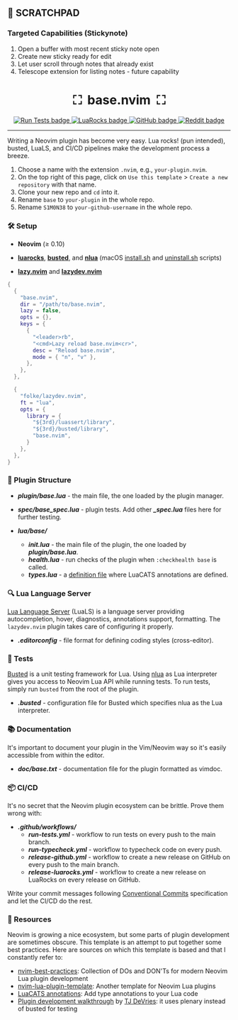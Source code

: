 ## 󱍓 SCRATCHPAD

### Targeted Capabilities (Stickynote) 

1. Open a buffer with most recent sticky note open
1. Create new sticky ready for edit
1. Let user scroll through notes that already exist
1. Telescope extension for listing notes - future capability


<h1 align="center">⛶&nbsp;&nbsp;base.nvim&nbsp;&nbsp;⛶ </h1>

<p align="center">
  <a href="https://github.com/S1M0N38/base.nvim/actions/workflows/run-tests.yml">
    <img alt="Run Tests badge" src="https://img.shields.io/github/actions/workflow/status/S1M0N38/base.nvim/run-tests.yml?style=for-the-badge&label=Tests"/>
  </a>
  <a href="https://luarocks.org/modules/S1M0N38/base.nvim">
    <img alt="LuaRocks badge" src="https://img.shields.io/luarocks/v/S1M0N38/base.nvim?style=for-the-badge&color=5d2fbf"/>
  </a>
  <a href="https://github.com/S1M0N38/base.nvim/releases">
    <img alt="GitHub badge" src="https://img.shields.io/github/v/release/S1M0N38/base.nvim?style=for-the-badge&label=GitHub"/>
  </a>
  <a href="https://www.reddit.com/r/neovim/comments/195q8ai/template_for_writing_neovim_plugin/">
    <img alt="Reddit badge" src="https://img.shields.io/badge/post-reddit?style=for-the-badge&label=Reddit&color=FF5700"/>
  </a>
</p>

______________________________________________________________________

Writing a Neovim plugin has become very easy. Lua rocks! (pun intended), busted, LuaLS, and CI/CD pipelines make the development process a breeze.

1. Choose a name with the extension `.nvim`, e.g., `your-plugin.nvim`.
1. On the top right of this page, click on `Use this template` > `Create a new repository` with that name.
1. Clone your new repo and `cd` into it.
1. Rename `base` to `your-plugin` in the whole repo.
1. Rename `S1M0N38` to `your-github-username` in the whole repo.

### 🛠️ Setup

- **Neovim** (≥ 0.10)

- **[luarocks](https://luarocks.org/)**, **[busted](https://lunarmodules.github.io/busted/)**, and **[nlua](https://github.com/mfussenegger/nlua)** (macOS [install.sh](https://gist.githubusercontent.com/S1M0N38/44c573db63864bcd1dc0bfc73359fec9/raw/d92e3b3e5f3da1c8557e93250e6e8a7de0f7d09a/install-lua-luarocks-on-macos.sh) and [uninstall.sh](https://gist.githubusercontent.com/S1M0N38/44c573db63864bcd1dc0bfc73359fec9/raw/d92e3b3e5f3da1c8557e93250e6e8a7de0f7d09a/uninstall-lua-luarocks-on-macos.sh) scripts)

- **[lazy.nvim](https://github.com/folke/lazy.nvim)** and **[lazydev.nvim](https://github.com/folke/lazydev.nvim)**

```lua
{
  {
    "base.nvim",
    dir = "/path/to/base.nvim",
    lazy = false,
    opts = {},
    keys = {
      {
        "<leader>rb",
        "<cmd>Lazy reload base.nvim<cr>",
        desc = "Reload base.nvim",
        mode = { "n", "v" },
      },
    },
  },

  {
    "folke/lazydev.nvim",
    ft = "lua",
    opts = {
      library = {
        "${3rd}/luassert/library",
        "${3rd}/busted/library",
        "base.nvim",
      }
    },
  },
}
```

### 📁 Plugin Structure

- ***plugin/base.lua*** - the main file, the one loaded by the plugin manager.

- ***spec/base_spec.lua*** - plugin tests. Add other ***\_spec.lua*** files here for further testing.

- ***lua/base/***

  - ***init.lua*** - the main file of the plugin, the one loaded by ***plugin/base.lua***.
  - ***health.lua*** - run checks of the plugin when `:checkhealth base` is called.
  - ***types.lua*** - a [definition file](https://luals.github.io/wiki/definition-files/) where LuaCATS annotations are defined.

### 🔍 Lua Language Server

[Lua Language Server](https://github.com/luals/lua-language-server?tab=readme-ov-file) (LuaLS) is a language server providing autocompletion, hover, diagnostics, annotations support, formatting. The `lazydev.nvim` plugin takes care of configuring it properly.

- ***.editorconfig*** - file format for defining coding styles (cross-editor).

### 🧪 Tests

[Busted](https://lunarmodules.github.io/busted/) is a unit testing framework for Lua. Using [nlua](https://github.com/mfussenegger/nlua) as Lua interpreter gives you access to Neovim Lua API while running tests. To run tests, simply run `busted` from the root of the plugin.

- ***.busted*** - configuration file for Busted which specifies nlua as the Lua interpreter.

### 📚 Documentation

It's important to document your plugin in the Vim/Neovim way so it's easily accessible from within the editor.

- ***doc/base.txt*** - documentation file for the plugin formatted as vimdoc.

### 📦 CI/CD

It's no secret that the Neovim plugin ecosystem can be brittle. Prove them wrong with:

- ***.github/workflows/***
  - ***run-tests.yml*** - workflow to run tests on every push to the main branch.
  - ***run-typecheck.yml*** - workflow to typecheck code on every push.
  - ***release-github.yml*** - workflow to create a new release on GitHub on every push to the main branch.
  - ***release-luarocks.yml*** - workflow to create a new release on LuaRocks on every release on GitHub.

Write your commit messages following [Conventional Commits](https://www.conventionalcommits.org/en/v1.0.0/) specification and let the CI/CD do the rest.

### 👏 Resources

Neovim is growing a nice ecosystem, but some parts of plugin development are sometimes obscure. This template is an attempt to put together some best practices. Here are sources on which this template is based and that I constantly refer to:

- [nvim-best-practices](https://github.com/nvim-neorocks/nvim-best-practices): Collection of DOs and DON'Ts for modern Neovim Lua plugin development
- [nvim-lua-plugin-template](https://github.com/nvim-lua/nvim-lua-plugin-template/): Another template for Neovim Lua plugins
- [LuaCATS annotations](https://luals.github.io/wiki/annotations/): Add type annotations to your Lua code
- [Plugin development walkthrough](https://youtu.be/n4Lp4cV8YR0?si=lHlxQBNvbTcXPhVY) by [TJ DeVries](https://github.com/tjdevries): it uses plenary instead of busted for testing
